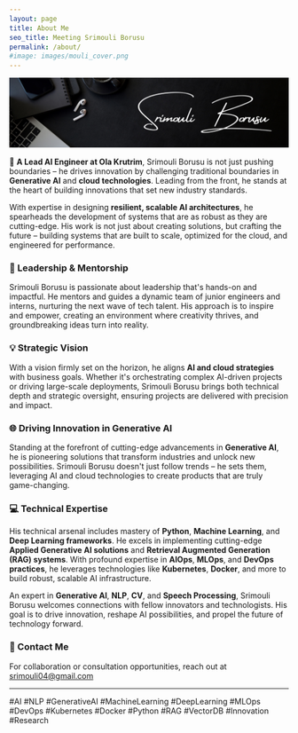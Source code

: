 ```yaml
---
layout: page
title: About Me
seo_title: Meeting Srimouli Borusu
permalink: /about/
#image: images/mouli_cover.png
---
```


![](/images/profile_images/Srimouli%20Borusu-cv2.png) 

🚀 **A Lead AI Engineer at Ola Krutrim**, Srimouli Borusu is not just pushing boundaries – he drives innovation by challenging traditional boundaries in **Generative AI** and **cloud technologies**. Leading from the front, he stands at the heart of building innovations that set new industry standards.

With expertise in designing **resilient, scalable AI architectures**, he spearheads the development of systems that are as robust as they are cutting-edge. His work is not just about creating solutions, but crafting the future – building systems that are built to scale, optimized for the cloud, and engineered for performance.

### 👥 Leadership & Mentorship
Srimouli Borusu is passionate about leadership that's hands-on and impactful. He mentors and guides a dynamic team of junior engineers and interns, nurturing the next wave of tech talent. His approach is to inspire and empower, creating an environment where creativity thrives, and groundbreaking ideas turn into reality.

### 💡 Strategic Vision
With a vision firmly set on the horizon, he aligns **AI and cloud strategies** with business goals. Whether it's orchestrating complex AI-driven projects or driving large-scale deployments, Srimouli Borusu brings both technical depth and strategic oversight, ensuring projects are delivered with precision and impact.

### 🌐 Driving Innovation in Generative AI
Standing at the forefront of cutting-edge advancements in **Generative AI**, he is pioneering solutions that transform industries and unlock new possibilities. Srimouli Borusu doesn't just follow trends – he sets them, leveraging AI and cloud technologies to create products that are truly game-changing.

### 💻 Technical Expertise
His technical arsenal includes mastery of **Python**, **Machine Learning**, and **Deep Learning frameworks**. He excels in implementing cutting-edge **Applied Generative AI solutions** and **Retrieval Augmented Generation (RAG) systems**. With profound expertise in **AIOps**, **MLOps**, and **DevOps practices**, he leverages technologies like **Kubernetes**, **Docker**, and more to build robust, scalable AI infrastructure.

An expert in **Generative AI**, **NLP**, **CV**, and **Speech Processing**, Srimouli Borusu welcomes connections with fellow innovators and technologists. His goal is to drive innovation, reshape AI possibilities, and propel the future of technology forward. 

### 📧 Contact Me
For collaboration or consultation opportunities, reach out at [srimouli04@gmail.com](mailto:srimouli04@gmail.com)

---

#AI #NLP #GenerativeAI #MachineLearning #DeepLearning #MLOps #DevOps #Kubernetes #Docker #Python #RAG #VectorDB #Innovation #Research
